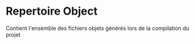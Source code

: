 # Repertoire Object
Contient l'ensemble des fichiers objets générés lors de la compilation du projet
